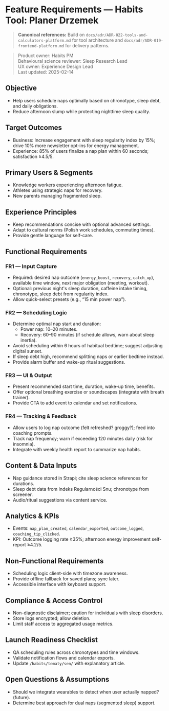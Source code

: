 # Feature Requirements — Habits Tool: Planer Drzemek

> **Canonical references:** Build on `docs/adr/ADR-022-tools-and-calculators-platform.md` for tool architecture and `docs/adr/ADR-019-frontend-platform.md` for delivery patterns.

> Product owner: Habits PM  
> Behavioural science reviewer: Sleep Research Lead  
> UX owner: Experience Design Lead  
> Last updated: 2025-02-14

## Objective
- Help users schedule naps optimally based on chronotype, sleep debt, and daily obligations.
- Reduce afternoon slump while protecting nighttime sleep quality.

## Target Outcomes
- Business: Increase engagement with sleep regularity index by 15%; drive 10% more newsletter opt-ins for energy management.
- Experience: 85% of users finalize a nap plan within 60 seconds; satisfaction ≥4.5/5.

## Primary Users & Segments
- Knowledge workers experiencing afternoon fatigue.
- Athletes using strategic naps for recovery.
- New parents managing fragmented sleep.

## Experience Principles
- Keep recommendations concise with optional advanced settings.
- Adapt to cultural norms (Polish work schedules, commuting times).
- Provide gentle language for self-care.

## Functional Requirements

### FR1 — Input Capture
- Required: desired nap outcome (`energy_boost`, `recovery`, `catch_up`), available time window, next major obligation (meeting, workout).
- Optional: previous night's sleep duration, caffeine intake timing, chronotype, sleep debt from regularity index.
- Allow quick-select presets (e.g., “15 min power nap”).

### FR2 — Scheduling Logic
- Determine optimal nap start and duration:
    - Power nap: 10–20 minutes.
    - Recovery: 60–90 minutes (if schedule allows, warn about sleep inertia).
- Avoid scheduling within 6 hours of habitual bedtime; suggest adjusting digital sunset.
- If sleep debt high, recommend splitting naps or earlier bedtime instead.
- Provide alarm buffer and wake-up ritual suggestions.

### FR3 — UI & Output
- Present recommended start time, duration, wake-up time, benefits.
- Offer optional breathing exercise or soundscapes (integrate with breath trainer).
- Provide CTA to add event to calendar and set notifications.

### FR4 — Tracking & Feedback
- Allow users to log nap outcome (felt refreshed? groggy?); feed into coaching prompts.
- Track nap frequency; warn if exceeding 120 minutes daily (risk for insomnia).
- Integrate with weekly health report to summarize nap habits.

## Content & Data Inputs
- Nap guidance stored in Strapi; cite sleep science references for durations.
- Sleep debt data from Indeks Regularności Snu; chronotype from screener.
- Audio/ritual suggestions via content service.

## Analytics & KPIs
- Events: `nap_plan_created`, `calendar_exported`, `outcome_logged`, `coaching_tip_clicked`.
- KPI: Outcome logging rate ≥35%; afternoon energy improvement self-report ≥4.2/5.

## Non-Functional Requirements
- Scheduling logic client-side with timezone awareness.
- Provide offline fallback for saved plans; sync later.
- Accessible interface with keyboard support.

## Compliance & Access Control
- Non-diagnostic disclaimer; caution for individuals with sleep disorders.
- Store logs encrypted; allow deletion.
- Limit staff access to aggregated usage metrics.

## Launch Readiness Checklist
- QA scheduling rules across chronotypes and time windows.
- Validate notification flows and calendar exports.
- Update `/habits/tematy/sen/` with explanatory article.

## Open Questions & Assumptions
- Should we integrate wearables to detect when user actually napped? (future).
- Determine best approach for dual naps (segmented sleep) support.
